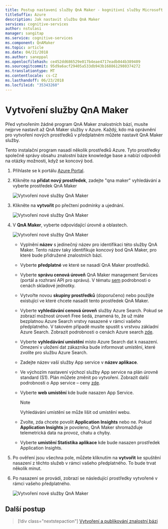 ```yaml
---
title: Postup nastavení služby QnA Maker - kognitivní služby Microsoft | Microsoft Docs
titleSuffix: Azure
description: Jak nastavit službu QnA Maker
services: cognitive-services
author: nstulasi
manager: sangitap
ms.service: cognitive-services
ms.component: QnAMaker
ms.topic: article
ms.date: 04/21/2018
ms.author: saneppal
ms.openlocfilehash: ce452dd686529e017b4eae4717eadb044b389409
ms.sourcegitcommit: 95d9a6acf29405a533db943b1688612980374272
ms.translationtype: MT
ms.contentlocale: cs-CZ
ms.lasthandoff: 06/23/2018
ms.locfileid: "35343260"
---
```

# <a name="create-a-qna-maker-service"></a>Vytvoření služby QnA Maker

Před vytvořením žádné program QnA Maker znalostních bází, musíte nejprve nastavit až QnA Maker služby v Azure. Každý, kdo má oprávnění pro vytvoření nových prostředků v předplatném můžete nastavit QnA Maker služby.

Tento instalační program nasadí několik prostředků Azure. Tyto prostředky společně správy obsahu znalostní báze knowledge base a nabízí odpovědi na otázky možnosti, když se koncový bod.

1. Přihlaste se k portálu [Azure Portal](<https://portal.azure.com>).

2.  Klikněte na **přidat nový prostředek**, zadejte "qna maker" vyhledávání a vyberte prostředek QnA Maker

    ![Vytvoření nové služby QnA Maker](../media/qnamaker-how-to-setup-service/create-new-resource.png)

3.  Klikněte na **vytvořit** po přečtení podmínky a ujednání.

    ![Vytvoření nové služby QnA Maker](../media/qnamaker-how-to-setup-service/create-new-resource-button.png)

4. V **QnA Maker**, vyberte odpovídající úrovně a oblastech.

    ![Vytvoření nové služby QnA Maker](../media/qnamaker-how-to-setup-service/enter-qnamaker-info.png)

    * Vyplnění **název** s jedinečný název pro identifikaci této služby QnA Maker. Tento název taky identifikuje koncový bod QnA Maker, pro které bude přidružené znalostních bází.
    * Vyberte **předplatné** ve které se nasadí QnA Maker prostředků.
    * Vyberte **správu cenová úroveň** QnA Maker management Services (portál a rozhraní API pro správu). V tématu [sem](https://aka.ms/qnamaker-pricing) podrobnosti o cenách skladové jednotky.
    * Vytvořte novou **skupiny prostředků** (doporučeno) nebo použijte existující ve které chcete nasadit tento prostředek QnA Maker.
    * Vyberte **vyhledávání cenová úroveň** služby Azure Search. Pokud se zobrazí možnost úroveň Free šedá, znamená to, že už máte bezplatnou Azure Search vrstvy nasazené v rámci vašeho předplatného. V takovém případě musíte spustit s vrstvou základní Azure Search. Zobrazit podrobnosti o cenách Azure search [zde](https://azure.microsoft.com/en-us/pricing/details/search/).
    * Vyberte **vyhledávání umístění** místo Azure Search dat k nasazení. Omezení v uložení dat zákazníka bude informovat umístění, které zvolíte pro službu Azure Search.
    * Zadejte název vaší služby App service v **název aplikace**.
    * Ve výchozím nastavení výchozí služby App service na plán úrovně standard (S1). Plán můžete změnit po vytvoření. Zobrazit další podrobnosti o App service – ceny [zde](https://azure.microsoft.com/en-in/pricing/details/app-service/).
    * Vyberte **web umístění** kde bude nasazen App Service.

        > [!NOTE]
        > Vyhledávání umístění se může lišit od umístění webu.

    * Zvolte, zda chcete povolit **Application Insights** nebo ne. Pokud **Application Insights** je povoleno, QnA Maker shromažďuje telemetrická data na provoz, chatu a chyby.
    * Vyberte **umístění Statistika aplikace** kde bude nasazen prostředek Application Insights.

5. Po ověření jsou všechna pole, můžete kliknutím na **vytvořit** ke spuštění nasazení z těchto služeb v rámci vašeho předplatného. To bude trvat několik minut.

6.  Po nasazení se provádí, zobrazí se následující prostředky vytvořené v rámci vašeho předplatného.

    ![Vytvoření nové služby QnA Maker](../media/qnamaker-how-to-setup-service/resources-created.png)

## <a name="next-steps"></a>Další postup

> [!div class="nextstepaction"]
> [Vytvoření a publikování znalostní bázi](../Quickstarts/create-publish-knowledge-base.md)